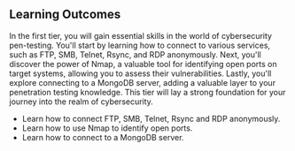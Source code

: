 
## Learning Outcomes

In the first tier, you will gain essential skills in the world of cybersecurity pen-testing. You'll start by learning how to connect to various services, such as FTP, SMB, Telnet, Rsync, and RDP anonymously. Next, you'll discover the power of Nmap, a valuable tool for identifying open ports on target systems, allowing you to assess their vulnerabilities. Lastly, you'll explore connecting to a MongoDB server, adding a valuable layer to your penetration testing knowledge. This tier will lay a strong foundation for your journey into the realm of cybersecurity.

- Learn how to connect FTP, SMB, Telnet, Rsync and RDP anonymously.
- Learn how to use Nmap to identify open ports.
- Learn how to connect to a MongoDB server.

